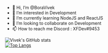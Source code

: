 - 👋 Hi, I’m @BoraVivek
- 👀 I’m interested in Development
- 🌱 I’m currently learning NodeJS and ReactJS
- 💞️ I’m looking to collaborate on Development
- 📫 How to reach me Discord : XFDev#9453

![Vivek's GitHub stats](https://github-readme-stats.vercel.app/api?username=BoraVivek&count_private=true&show_icons=true&theme=radical)  
[![Top Langs](https://github-readme-stats.vercel.app/api/top-langs/?username=boravivek&layout=compact)](https://github.com/boravivek/github-readme-stats)

<!---
BoraVivek/BoraVivek is a ✨ special ✨ repository because its `README.md` (this file) appears on your GitHub profile.
You can click the Preview link to take a look at your changes.
--->
